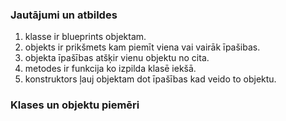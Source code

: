 ### Jautājumi un atbildes
1. klasse ir blueprints objektam.
2. objekts ir prikšmets kam piemīt viena vai vairāk īpašibas.
3. objekta īpašības atšķir vienu objektu no cita.
4. metodes ir funkcija ko izpilda klasē iekšā.
5. konstruktors ļauj objektam dot īpašības kad veido to objektu.

### Klases un objektu piemēri
```php
